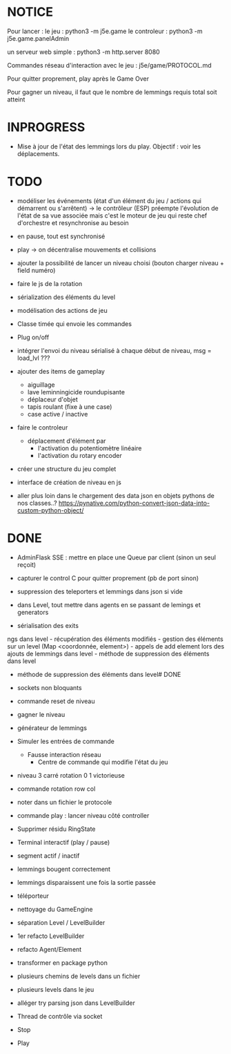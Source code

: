 # NOTICE
Pour lancer : 
le jeu :
python3 -m j5e.game
le controleur :
python3 -m j5e.game.panelAdmin

un serveur web simple :
python3 -m http.server 8080

Commandes réseau d'interaction avec le jeu : j5e/game/PROTOCOL.md

Pour quitter proprement, play après le Game Over

Pour gagner un niveau, il faut que le nombre de lemmings requis total soit atteint

# INPROGRESS

- Mise à jour de l'état des lemmings lors du play. Objectif : voir les déplacements.

# TODO

- modéliser les événements (état d'un élément du jeu / actions qui démarrent ou s'arrêtent)
-> le contrôleur (ESP) préempte l'évolution de l'état de sa vue associée mais c'est le moteur de jeu qui reste chef d'orchestre et resynchronise au besoin
- en pause, tout est synchronisé
- play -> on décentralise mouvements et collisions

- ajouter la possibilité de lancer un niveau choisi (bouton charger niveau + field numéro)

- faire le js de la rotation
- sérialization des éléments du level

- modélisation des actions de jeu

- Classe timée qui envoie les commandes
- Plug on/off

- intégrer l'envoi du niveau sérialisé à chaque début de niveau, msg = load_lvl ???

- ajouter des items de gameplay
    - aiguillage
    - lave leminningicide roundupisante
    - déplaceur d'objet
    - tapis roulant (fixe à une case)
    - case active / inactive

- faire le controleur
    - déplacement d'élément par
        - l'activation du potentiomètre linéaire 
        - l'activation du rotary encoder

- créer une structure du jeu complet

- interface de création de niveau en js

- aller plus loin dans le chargement des data json en objets pythons de nos classes..?
https://pynative.com/python-convert-json-data-into-custom-python-object/



# DONE 

- AdminFlask SSE : mettre en place une Queue par client (sinon un seul reçoit)

- capturer le control C pour quitter proprement (pb de port sinon)

- suppression des teleporters et lemmings dans json si vide

- dans Level, tout mettre dans agents en se passant de lemings et generators

- sérialisation des exits

ngs dans level
    - récupération des éléments modifiés
        - gestion des éléments sur un level (Map <coordonnée, element>)
            - appels de add element lors des ajouts de lemmings dans level
            - méthode de suppression des éléments dans level
- méthode de suppression des éléments dans level# DONE

- sockets non bloquants
- commande reset de niveau
- gagner le niveau
- générateur de lemmings
- Simuler les entrées de commande
    - Fausse interaction réseau
        - Centre de commande qui modifie l'état du jeu
- niveau 3 carré rotation 0 1 victorieuse
- commande rotation row col
- noter dans un fichier le protocole
- commande play : lancer niveau côté controller
- Supprimer résidu RingState
- Terminal interactif (play / pause)
- segment actif / inactif
- lemmings bougent correctement
- lemmings disparaissent une fois la sortie passée
- téléporteur
- nettoyage du GameEngine
- séparation Level / LevelBuilder
- 1er refacto LevelBuilder
- refacto Agent/Element
- transformer en package python
- plusieurs chemins de levels dans un fichier
- plusieurs levels dans le jeu
- alléger try parsing json dans LevelBuilder
- Thread de contrôle via socket
- Stop
- Play
